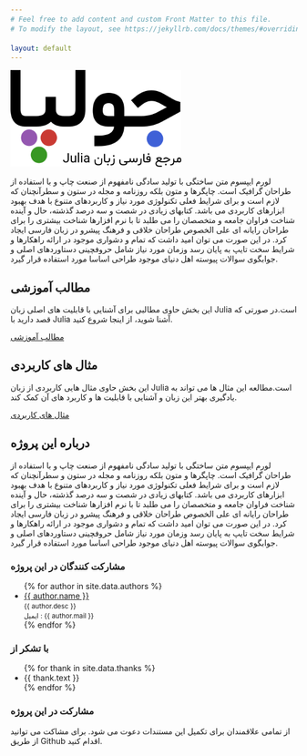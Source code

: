 ```yaml
---
# Feel free to add content and custom Front Matter to this file.
# To modify the layout, see https://jekyllrb.com/docs/themes/#overriding-theme-defaults

layout: default
---
```

<div class="grid-container">
    <div class="grid-x grid-padding-x align-center introduction">
      <div class="logo-holder cell small-10 medium-4">
        <img src="/assets/img/juliaIR-400-225.png" alt="مرجع فارسی زبان Julia" width="300" height="170">
      </div>
      <div class="project-desc cell medium-9">
        <p>لورم ایپسوم متن ساختگی با تولید سادگی نامفهوم از صنعت چاپ و با استفاده از طراحان گرافیک است. چاپگرها و متون بلکه روزنامه و مجله در ستون و سطرآنچنان که لازم است و برای شرایط فعلی تکنولوژی مورد نیاز و کاربردهای متنوع با هدف بهبود ابزارهای کاربردی می باشد. کتابهای زیادی در شصت و سه درصد گذشته، حال و آینده شناخت فراوان جامعه و متخصصان را می طلبد تا با نرم افزارها شناخت بیشتری را برای طراحان رایانه ای علی الخصوص طراحان خلاقی و فرهنگ پیشرو در زبان فارسی ایجاد کرد. در این صورت می توان امید داشت که تمام و دشواری موجود در ارائه راهکارها و شرایط سخت تایپ به پایان رسد وزمان مورد نیاز شامل حروفچینی دستاوردهای اصلی و جوابگوی سوالات پیوسته اهل دنیای موجود طراحی اساسا مورد استفاده قرار گیرد.</p>
      </div>
    </div>
    <!-- Sections Start -->
    <div class="grid-x align-center sections">
      <div class="cell medium-9 grid-x grid-padding-x">
        <div class="cell medium-4">
          <div class="card">
            <div class="card-section">
              <h2 class="text-center">مطالب آموزشی</h2>
              <p>این بخش حاوی مطالبی برای آشنایی با قابلیت های اصلی زبان Julia است.در صورتی که قصد دارید با Julia آشنا شوید، از اینجا شروع کنید.</p>
              <a class="button primary" href="/tutorials">مطالب آموزشی</a>
            </div>
          </div>
        </div>
        <div class="cell medium-4">
          <div class="card">
            <div class="card-section">
              <h2 class="text-center">مثال های کاربردی</h2>
              <p>این بخش حاوی مثال هایی کاربردی از زبان Julia است.مطالعه این مثال ها می تواند به یادگیری بهتر این زبان و آشنایی با قابلیت ها و کاربرد های آن  کمک کند.</p>
              <a class="button primary" href="/examples">مثال های کاربردی</a>
            </div>
          </div>
        </div>
      </div>
    </div>
    <!-- Sections End -->
    <div class="grid-x grid-padding-x align-center">
      <div class="cell medium-9">
        <h2 class="text-center" id="about-us">درباره‌ این پروژه</h2>
        <p>لورم ایپسوم متن ساختگی با تولید سادگی نامفهوم از صنعت چاپ و با استفاده از طراحان گرافیک است. چاپگرها و متون بلکه روزنامه و مجله در ستون و سطرآنچنان که لازم است و برای شرایط فعلی تکنولوژی مورد نیاز و کاربردهای متنوع با هدف بهبود ابزارهای کاربردی می باشد. کتابهای زیادی در شصت و سه درصد گذشته، حال و آینده شناخت فراوان جامعه و متخصصان را می طلبد تا با نرم افزارها شناخت بیشتری را برای طراحان رایانه ای علی الخصوص طراحان خلاقی و فرهنگ پیشرو در زبان فارسی ایجاد کرد. در این صورت می توان امید داشت که تمام و دشواری موجود در ارائه راهکارها و شرایط سخت تایپ به پایان رسد وزمان مورد نیاز شامل حروفچینی دستاوردهای اصلی و جوابگوی سوالات پیوسته اهل دنیای موجود طراحی اساسا مورد استفاده قرار گیرد.</p>
        <h3>مشارکت کنندگان در این پروژه</h3>
        <ul class="no-bullet authors-list">
          {% for author in site.data.authors %}
          <li>
            <div class="author">
              <a href="{{ author.github }}">{{ author.name }}</a><br>
              <small>{{ author.desc }}</small><br>
              <small>ایمیل :‌ {{ author.mail }}</small>
            </div>
          </li>
          {% endfor %}
        </ul>
        <h3>با تشکر از</h3>
        <ul>
          {% for thank in site.data.thanks %}
            <li>{{ thank.text }}</li>
          {% endfor %}
        </ul>
        <h3>مشارکت در این پروژه</h3>
        <p>از تمامی علاقمندان برای تکمیل این مستندات دعوت می شود. برای مشاکت می توانید از طریق Github اقدام کنید.</p>
      </div>
    </div>
</div>
<!-- Contents End -->
